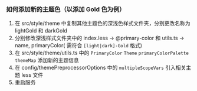 ### 如何添加新的主题色（以添加 Gold 色为例）

1. 在 src/style/theme 中复制其他主题色的深浅色样式文件夹，分别更改名称为 lightGold 和 darkGold
2. 分别修改深浅样式文件夹中的 index.less -> @primary-color 和 utils.ts -> name, primaryColor( 需符合 `[light|dark]-Gold` 格式)
3. 在 src/style/theme/utils.ts 中的 `PrimaryColor` `Theme` `primaryColorPalette` `themeMap` 添加新的主题信息
4. 在 config/themePreprocessorOptions 中的 `multipleScopeVars` 引入相关主题 less 文件
5. 重启服务
